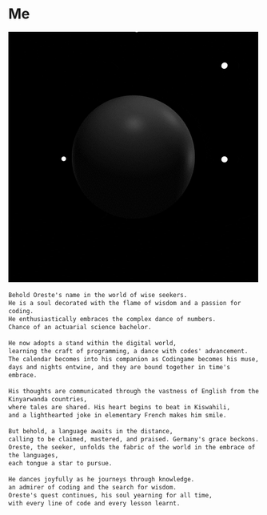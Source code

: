 # Me

<p align="center">

![](https://github.com/tuoreste/Me/blob/main/giphy.gif)

</p>

<p align="center">

	Behold Oreste's name in the world of wise seekers.
	He is a soul decorated with the flame of wisdom and a passion for coding.
	He enthusiastically embraces the complex dance of numbers.
	Chance of an actuarial science bachelor.
 
	He now adopts a stand within the digital world,
	learning the craft of programming, a dance with codes' advancement.
	The calendar becomes into his companion as Codingame becomes his muse,
	days and nights entwine, and they are bound together in time's embrace.
 
	His thoughts are communicated through the vastness of English from the Kinyarwanda countries,
	where tales are shared. His heart begins to beat in Kiswahili,
	and a lighthearted joke in elementary French makes him smile.

	But behold, a language awaits in the distance,
	calling to be claimed, mastered, and praised. Germany's grace beckons.
	Oreste, the seeker, unfolds the fabric of the world in the embrace of the languages,
	each tongue a star to pursue.

	He dances joyfully as he journeys through knowledge.
	an admirer of coding and the search for wisdom.
	Oreste's quest continues, his soul yearning for all time,
	with every line of code and every lesson learnt.
</p>
